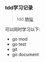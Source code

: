 ### tdd学习记录
> tdd [地址](https://studygolang.gitbook.io/learn-go-with-tests/go-ji-chu)

可以同时学习以下:
- go mod
- go test
- git
- go document 